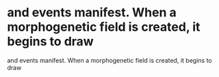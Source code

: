 # and events manifest. When a morphogenetic field is created, it begins to draw

and events manifest. When a morphogenetic field is created, it begins to draw